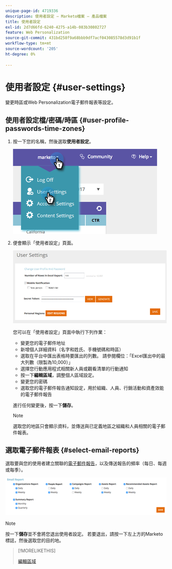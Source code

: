 ```yaml
---
unique-page-id: 4719336
description: 使用者設定 — Marketo檔案 — 產品檔案
title: 使用者設定
exl-id: 2d7d66fd-6240-4275-a14b-083b30802727
feature: Web Personalization
source-git-commit: 431bd258f9a68bbb9df7acf043085578d3d91b1f
workflow-type: tm+mt
source-wordcount: '205'
ht-degree: 0%

---
```


# 使用者設定 {#user-settings}

變更時區或Web Personalization電子郵件報表等設定。

## 使用者設定檔/密碼/時區 {#user-profile-passwords-time-zones}

1. 按一下您的名稱，然後選取&#x200B;**使用者設定**。

   ![](assets/one.png)

1. 便會顯示「使用者設定」頁面。

   ![](assets/two.png)

   您可以在「使用者設定」頁面中執行下列作業：

   * 變更您的電子郵件地址
   * 新增個人詳細資料（名字和姓氏、手機號碼和時區）
   * 選取在平台中匯出表格時要匯出的列數。 請參閱欄位：「Excel匯出中的最大列數（限製為10,000）」
   * 選擇您行動應用程式相關新人員或觀看清單的行動通知
   * 按一下&#x200B;**編輯區域**，調整個人區域設定。
   * 變更您的密碼
   * 選取您的電子郵件報告通知設定，用於組織、人員、行銷活動和資產效能的電子郵件報告

   進行任何變更後，按一下&#x200B;**儲存**。

   >[!NOTE]
   >
   >選取您的地區只會顯示資料，並傳送與已定義地區之組織和人員相關的電子郵件報表。

## 選取電子郵件報表 {#select-email-reports}

選取要與您的使用者建立關聯的[電子郵件報告](/help/marketo/product-docs/web-personalization/reporting-for-web-personalization/email-reports.md)，以及傳送報告的頻率（每日、每週或每季）。

![](assets/three.png)

>[!NOTE]
>
>按一下&#x200B;**儲存**&#x200B;並不會將您退出使用者設定。 若要退出，請按一下左上方的Marketo標誌，然後選取您的目的地。

>[!MORELIKETHIS]
>
>[編輯區域](/help/marketo/product-docs/web-personalization/getting-started/edit-regions.md)
